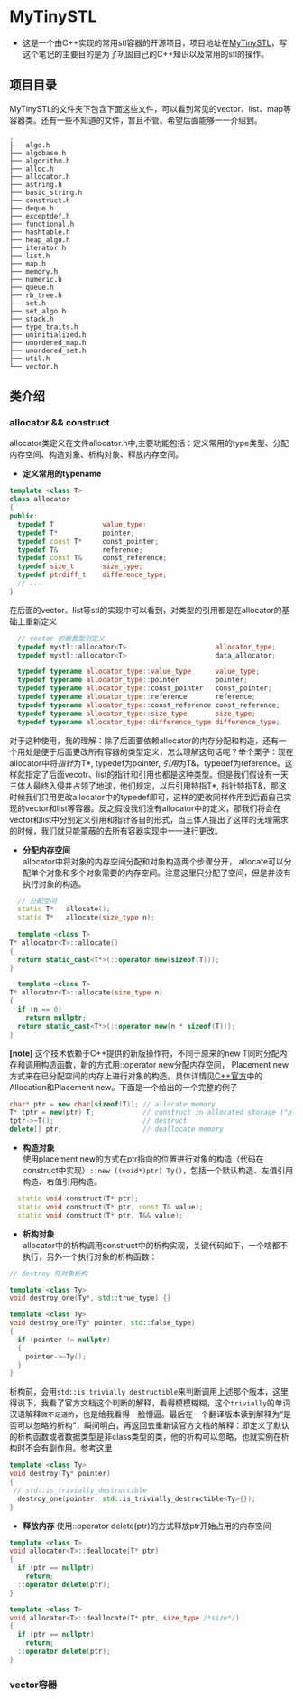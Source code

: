 # MyTinySTL
 - 这是一个由C++实现的常用stl容器的开源项目，项目地址在[MyTinySTL](https://github.com/Alinshans/MyTinySTL)，写这个笔记的主要目的是为了巩固自己的C++知识以及常用的stl的操作。
 
## 项目目录
MyTinySTL的文件夹下包含下面这些文件，可以看到常见的vector、list、map等容器类。还有一些不知道的文件，暂且不管。希望后面能够一一介绍到。  
```
.
├── algo.h
├── algobase.h
├── algorithm.h
├── alloc.h
├── allocator.h
├── astring.h
├── basic_string.h
├── construct.h
├── deque.h
├── exceptdef.h
├── functional.h
├── hashtable.h
├── heap_algo.h
├── iterator.h
├── list.h
├── map.h
├── memory.h
├── numeric.h
├── queue.h
├── rb_tree.h
├── set.h
├── set_algo.h
├── stack.h
├── type_traits.h
├── uninitialized.h
├── unordered_map.h
├── unordered_set.h
├── util.h
└── vector.h
```

## 类介绍

### allocator && construct
allocator类定义在文件allocator.h中,主要功能包括：定义常用的type类型、分配内存空间、构造对象、析构对象、释放内存空间。  

- **定义常用的typename**

```C++
template <class T>
class allocator
{
public:
  typedef T            value_type;
  typedef T*           pointer;
  typedef const T*     const_pointer;
  typedef T&           reference;
  typedef const T&     const_reference;
  typedef size_t       size_type;
  typedef ptrdiff_t    difference_type;
  // ...
}
```

在后面的vector、list等stl的实现中可以看到，对类型的引用都是在allocator的基础上重新定义 
 
```C++
  // vector 的嵌套型别定义
  typedef mystl::allocator<T>                      allocator_type;
  typedef mystl::allocator<T>                      data_allocator;

  typedef typename allocator_type::value_type      value_type;
  typedef typename allocator_type::pointer         pointer;
  typedef typename allocator_type::const_pointer   const_pointer;
  typedef typename allocator_type::reference       reference;
  typedef typename allocator_type::const_reference const_reference;
  typedef typename allocator_type::size_type       size_type;
  typedef typename allocator_type::difference_type difference_type;
```

对于这种使用，我的理解：除了后面要依赖allocator的内存分配和构造，还有一个用处是便于后面更改所有容器的类型定义，怎么理解这句话呢？举个栗子：现在allocator中将*指针*为T\*, typedef为pointer, *引用*为T&，typedef为reference。这样就指定了后面vecotr、list的指针和引用也都是这种类型。但是我们假设有一天三体人最终入侵并占领了地球，他们规定，以后引用特指T*, 指针特指T&，那这时候我们只用更改allocator中的typedef即可，这样的更改同样作用到后面自己实现的vector和list等容器。反之假设我们没有allocator中的定义，那我们将会在vector和list中分别定义引用和指针各自的形式，当三体人提出了这样的无理需求的时候，我们就只能蒙蔽的去所有容器实现中一一进行更改。

- **分配内存空间**  
allocator中将对象的内存空间分配和对象构造两个步骤分开， allocate可以分配单个对象和多个对象需要的内存空间。注意这里只分配了空间，但是并没有执行对象的构造。

```C++
  // 分配空间
  static T*   allocate();
  static T*   allocate(size_type n);
  
  template <class T>
T* allocator<T>::allocate()
{
  return static_cast<T*>(::operator new(sizeof(T)));
}

  template <class T>
T* allocator<T>::allocate(size_type n)
{
  if (n == 0)
    return nullptr;
  return static_cast<T*>(::operator new(n * sizeof(T)));
}
```

 **[note]** 这个技术依赖于C++提供的新版操作符，不同于原来的new T同时分配内存和调用构造函数，新的方式用::operator new分配内存空间， Placement new方式来在已分配空间的内存上进行对象的构造。具体详情见[C++官方](https://en.cppreference.com/w/cpp/language/new)中的Allocation和Placement new。下面是一个给出的一个完整的例子
 
 ```C++
char* ptr = new char[sizeof(T)]; // allocate memory
T* tptr = new(ptr) T;            // construct in allocated storage ("place")
tptr->~T();                      // destruct
delete[] ptr;                    // deallocate memory
 ```

- **构造对象**  
使用placement new的方式在ptr指向的位置进行对象的构造（代码在construct中实现）`::new ((void*)ptr) Ty()`，包括一个默认构造、左值引用构造、右值引用构造。

```C++
  static void construct(T* ptr);
  static void construct(T* ptr, const T& value);
  static void construct(T* ptr, T&& value);
```

- **析构对象**  
 allocator中的析构调用construct中的析构实现，关键代码如下，一个啥都不执行，另外一个执行对象的析构函数：

```C++
// destroy 将对象析构

template <class Ty>
void destroy_one(Ty*, std::true_type) {}

template <class Ty>
void destroy_one(Ty* pointer, std::false_type)
{
  if (pointer != nullptr)
  {
    pointer->~Ty();
  }
}
```
析构前，会用`std::is_trivially_destructible`来判断调用上述那个版本，这里得说下，我看了官方文档这个判断的解释，看得模模糊糊，这个`trivially`的单词汉语解释`微不足道的`，也是给我看得一脸懵逼。最后在一个翻译版本读到解释为“是否可以忽略的析构”，瞬间明白，再返回去重新读官方文档的解释：即定义了默认的析构函数或者数据类型是非class类型的类，他的析构可以忽略，也就实例在析构时不会有副作用。参考[这里](https://www.coder.work/article/2737662)

```C++
template <class Ty>
void destroy(Ty* pointer)
{
 // std::is_trivially_destructible
  destroy_one(pointer, std::is_trivially_destructible<Ty>{});
}
```

- **释放内存**
使用::operator delete(ptr)的方式释放ptr开始占用的内存空间

```C++
template <class T>
void allocator<T>::deallocate(T* ptr)
{
  if (ptr == nullptr)
    return;
  ::operator delete(ptr);
}

template <class T>
void allocator<T>::deallocate(T* ptr, size_type /*size*/)
{
  if (ptr == nullptr)
    return;
  ::operator delete(ptr);
}
```

### vector容器
